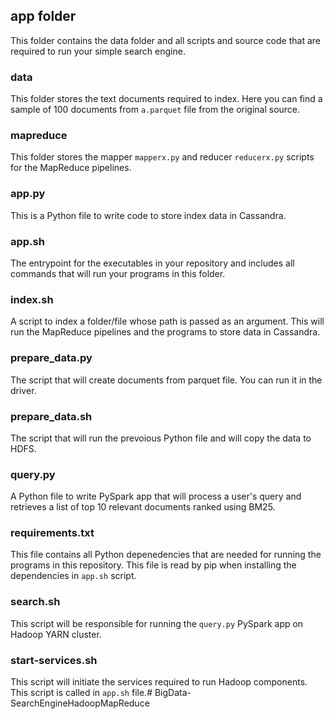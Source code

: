 ## app folder
This folder contains the data folder and all scripts and source code that are required to run your simple search engine. 

### data
This folder stores the text documents required to index. Here you can find a sample of 100 documents from `a.parquet` file from the original source.

### mapreduce
This folder stores the mapper `mapperx.py` and reducer `reducerx.py` scripts for the MapReduce pipelines.


### app.py
This is a Python file to write code to store index data in Cassandra.


### app.sh
The entrypoint for the executables in your repository and includes all commands that will run your programs in this folder.

### index.sh
A script to index a folder/file whose path is passed as an argument. This will run the MapReduce pipelines and the programs to store data in Cassandra.


### prepare_data.py
The script that will create documents from parquet file. You can run it in the driver.

### prepare_data.sh
The script that will run the prevoious Python file and will copy the data to HDFS.

### query.py
A Python file to write PySpark app that will process a user's query and retrieves a list of top 10 relevant documents ranked using BM25.

### requirements.txt
This file contains all Python depenedencies that are needed for running the programs in this repository. This file is read by pip when installing the dependencies in `app.sh` script.

### search.sh
This script will be responsible for running the `query.py` PySpark app on Hadoop YARN cluster.


### start-services.sh
This script will initiate the services required to run Hadoop components. This script is called in `app.sh` file.# BigData-SearchEngineHadoopMapReduce
